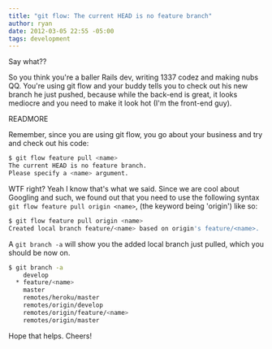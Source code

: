 ```yaml
---
title: "git flow: The current HEAD is no feature branch"
author: ryan
date: 2012-03-05 22:55 -05:00
tags: development
---
```


Say what??

So you think you're a baller Rails dev, writing 1337 codez and making nubs QQ. You're using git flow and your buddy tells you to check out his new branch he just pushed, because while the back-end is great, it looks mediocre and you need to make it look hot (I'm the front-end guy).

READMORE

Remember, since you are using git flow, you go about your business and try and check out his code:

```bash
$ git flow feature pull <name>
The current HEAD is no feature branch.
Please specify a <name> argument.
```

WTF right? Yeah I know that's what we said. Since we are cool about Googling and such, we found out that you need to use the following syntax `git flow feature pull origin <name>`, (the keyword being 'origin') like so:

```bash
$ git flow feature pull origin <name>
Created local branch feature/<name> based on origin's feature/<name>.
```

A `git branch -a` will show you the added local branch just pulled, which you should be now on.

```bash
$ git branch -a
    develop
  * feature/<name>
    master
    remotes/heroku/master
    remotes/origin/develop
    remotes/origin/feature/<name>
    remotes/origin/master
```

Hope that helps. Cheers!
